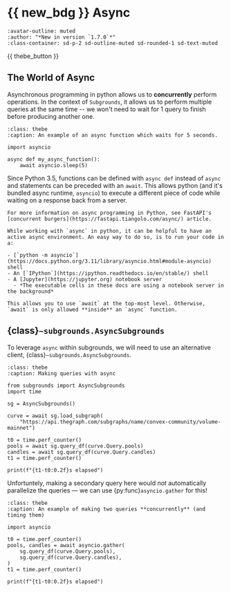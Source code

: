 # {{ new_bdg }} Async

```{article-info}
:avatar-outline: muted
:author: "*New in version `1.7.0`*"
:class-container: sd-p-2 sd-outline-muted sd-rounded-1 sd-text-muted
```

{{ thebe_button }}

## The World of Async

Asynchronous programming in python allows us to **concurrently** perform operations. In the context of `Subgrounds`, it allows us to perform multiple queries at the same time -- we won't need to wait for 1 query to finish before producing another one.

```{code-block} python
:class: thebe
:caption: An example of an async function which waits for 5 seconds.

import asyncio

async def my_async_function():
    await asyncio.sleep(5)
```

Since Python 3.5, functions can be defined with `async def` instead of `async` and statements can be preceded with an `await`. This allows python (and it's bundled async runtime, `asyncio`) to execute a different piece of code while waiting on a response back from a server.

```{note}
For more information on async programming in Python, see FastAPI's [concurrent burgers](https://fastapi.tiangolo.com/async/) article.
```

```{hint}
While working with `async` in python, it can be helpful to have an active async environment. An easy way to do so, is to run your code in a:

- [`python -m asyncio`](https://docs.python.org/3.11/library/asyncio.html#module-asyncio) shell
- An [`IPython`](https://ipython.readthedocs.io/en/stable/) shell
- A [Jupyter](https://jupyter.org) notebook server
  - *The executable cells in these docs are using a notebook server in the background*

This allows you to use `await` at the top-most level. Otherwise, `await` is only allowed **inside** an `async` function.
```

## {class}`~subgrounds.AsyncSubgrounds`

To leverage `async` within subgrounds, we will need to use an alternative client, {class}`~subgrounds.AsyncSubgrounds`.

```{code-block} python
:class: thebe
:caption: Making queries with async

from subgrounds import AsyncSubgrounds
import time

sg = AsyncSubgrounds()

curve = await sg.load_subgraph(
    "https://api.thegraph.com/subgraphs/name/convex-community/volume-mainnet")

t0 = time.perf_counter()
pools = await sg.query_df(curve.Query.pools)
candles = await sg.query_df(curve.Query.candles)
t1 = time.perf_counter()

print(f"{t1-t0:0.2f}s elapsed")
```

Unfortuntely, making a secondary query here would *not* automatically parallelize the queries — we can use {py:func}`asyncio.gather` for this!

```{code-block} python
:class: thebe
:caption: An example of making two queries **concurrently** (and timing them)

import asyncio

t0 = time.perf_counter()
pools, candles = await asyncio.gather(
    sg.query_df(curve.Query.pools), 
    sg.query_df(curve.Query.candles),
)
t1 = time.perf_counter()

print(f"{t1-t0:0.2f}s elapsed")
```
